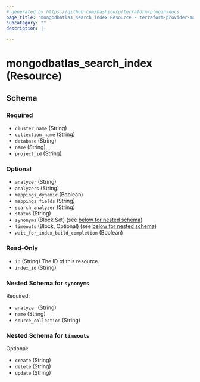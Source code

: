 ```yaml
---
# generated by https://github.com/hashicorp/terraform-plugin-docs
page_title: "mongodbatlas_search_index Resource - terraform-provider-mongodbatlas"
subcategory: ""
description: |-
  
---
```


# mongodbatlas_search_index (Resource)





<!-- schema generated by tfplugindocs -->
## Schema

### Required

- `cluster_name` (String)
- `collection_name` (String)
- `database` (String)
- `name` (String)
- `project_id` (String)

### Optional

- `analyzer` (String)
- `analyzers` (String)
- `mappings_dynamic` (Boolean)
- `mappings_fields` (String)
- `search_analyzer` (String)
- `status` (String)
- `synonyms` (Block Set) (see [below for nested schema](#nestedblock--synonyms))
- `timeouts` (Block, Optional) (see [below for nested schema](#nestedblock--timeouts))
- `wait_for_index_build_completion` (Boolean)

### Read-Only

- `id` (String) The ID of this resource.
- `index_id` (String)

<a id="nestedblock--synonyms"></a>
### Nested Schema for `synonyms`

Required:

- `analyzer` (String)
- `name` (String)
- `source_collection` (String)


<a id="nestedblock--timeouts"></a>
### Nested Schema for `timeouts`

Optional:

- `create` (String)
- `delete` (String)
- `update` (String)
